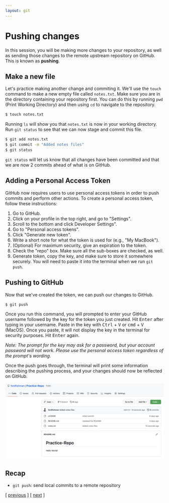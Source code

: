 ```yaml
---
layout: git
---
```


# Pushing changes

In this session, you will be making more changes to your repository, as well as sending those changes to the remote upstream repository on GitHub. This is known as **pushing**. 

## Make a new file

Let's practice making another change and commiting it. We'll use the `touch` command to make a new empty file called `notes.txt`. Make sure you are in the directory containing your repository first. You can do this by running `pwd` (Print Working Directory) and then using `cd` to navigate to the repository. 

```bash
$ touch notes.txt
```

Running `ls` will show you that `notes.txt` is now in your working directory. Run `git status` to see that we can now stage and commit this file. 

```bash
$ git add notes.txt
$ git commit -m "Added notes files"
$ git status
```

`git status` will let us know that all changes have been committed and that we are now 2 commits ahead of what is on GitHub.

## Adding a Personal Access Token
GitHub now requires users to use personal access tokens in order to push commits and perform other actions. To create a personal access token, follow these instructions:

1. Go to GitHub.
2. Click on your profile in the top right, and go to "Settings".
3. Scroll to the bottom and click Developer Settings".
4. Go to "Personal access tokens".
5. Click "Generate new token".
6. Write a short note for what the token is used for (e.g., "My MacBook").
7. (Optional) For maximum security, give an expiration to the token.
8. Check the "repo" box. Make sure all the sub-boxes are checked, as well.
9. Generate token, copy the key, and make sure to store it somewhere securely. You will need to paste it into the terminal when we run `git push`.

## Pushing to GitHub
Now that we've created the token, we can push our changes to GitHub.

```bash
$ git push
```

Once you run this command, you will prompted to enter your GitHub username followed by the key for the token you just created. Hit <kbd>Enter</kbd> after typing in your username. Paste in the key with <kbd>Ctrl</kbd> + <kbd>V</kbd> or <kbd>cmd</kbd> + <kbd>V</kbd> (MacOS). Once you paste, it will not display the key in the terminal for security purposes. Hit <kbd>Enter</kbd> again. 

*Note: The prompt for the key may ask for a password, but your account password will not work. Please use the personal access token regardless of the prompt's wording.*

Once the push goes through, the terminal will print some information describing the pushing process, and your changes should now be reflected on GitHub. 

![git push](/assets/images/git/pushing/git_push.png)

## Recap

- `git push`: send local commits to a remote repository

<span class="lesson">
    [&nbsp;<a href="/git/quick-start/">previous</a>&nbsp;] 
    [&nbsp;<a href="/git/fetch-merge/">next</a>&nbsp;] 
</span>
